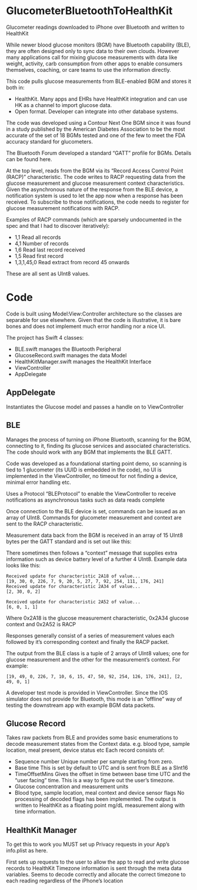 # GlucometerBluetoothToHealthKit
Glucometer readings downloaded to iPhone over Bluetooth and written to HealthKit

While newer blood glucose monitors (BGM) have Bluetooth capability (BLE), they are often designed only to sync data to their own clouds. However many applications call for mixing glucose measurements with data like weight, activity, carb consumption from other apps to enable consumers themselves, coaching, or care teams to use the information directly.

This code pulls glucose measurements from BLE-enabled BGM and stores it both in:

* HealthKit. Many apps and EHRs have HealthKit integration and can use HK as a channel to import glucose data.
* Open format. Developer can integrate into other database systems.
	
The code was developed using a Contour Next One BGM since it was found in a study published by the American Diabetes Association to be the most accurate of the set of 18 BGMs tested and one of the few to meet the FDA accuracy standard for glucometers.

The Bluetooth Forum developed a standard “GATT” profile for BGMs. Details can be found here.

At the top level, reads from the BGM via its “Record Access Control Point (RACP)” characteristic. The code writes to RACP requesting data from the glucose measurement and glucose measurement context characteristics. Given the asynchronous nature of the response from the BLE device, a notification system is used to let the app now when a response has been received. To subscribe to those notifications, the code needs to register for glucose measurement notifications with RACP.

Examples of RACP commands (which are sparsely undocumented in the spec and that I had to discover iteratively):

- 1,1			Read all records
- 4,1			Number of records
- 1,6			Read last record received
- 1,5			Read first record
- 1,3,1,45,0	    Read extract from record 45 onwards

These are all sent as UInt8 values.

# Code

Code is built using Model:View:Controller architecture so the classes are separable for use elsewhere. Given that the code is illustrative, it is bare bones and does not implement much error handling nor a nice UI.

The project has Swift 4 classes:
- BLE.swift manages the Bluetooth Peripheral
- GlucoseRecord.swift manages the data Model
- HealthKitManager.swift manages the HealthKit Interface
- ViewController
- AppDelegate

## AppDelegate
Instantiates the Glucose model and passes a handle on to ViewController

## BLE
Manages the process of turning on iPhone Bluetooth, scanning for the BGM, connecting to it, finding its glucose services and associated characteristics. The code should work with any BGM that implements the BLE GATT.

Code was developed as a foundational starting point demo, so scanning is tied to 1 glucometer (its UUID is embedded in the code), no UI is implemented in the ViewController, no timeout for not finding a device, minimal error handling etc.

Uses a Protocol “BLEProtocol” to enable the ViewController to receive notifications as asynchronous tasks such as data reads complete

Once connection to the BLE device is set, commands can be issued as an array of UInt8. Commands for glucometer measurement and context are sent to the RACP characteristic.

Measurement data back from the BGM is received in an array of 15 UInt8 bytes per the GATT standard and is set out like this: 

There sometimes then follows a “context” message that supplies extra information such as device battery level of a further 4 UInt8. Example data looks like this:
```
Received update for characteristic 2A18 of value...
[19, 30, 0, 226, 7, 9, 20, 5, 27, 7, 92, 254, 111, 176, 241]
Received update for characteristic 2A34 of value...
[2, 30, 0, 2]

Received update for characteristic 2A52 of value...
[6, 0, 1, 1]
```
Where 0x2A18 is the glucose measurement characteristic, 0x2A34 glucose context and 0x2A52 is RACP

Responses generally consist of a series of measurement values each followed by it’s corresponding context and finally the RACP packet.

The output from the BLE class is a tuple of 2 arrays of UInt8 values; one for glucose measurement and the other for the measurement’s context. For example:

``` [19, 49, 0, 226, 7, 10, 6, 15, 47, 50, 92, 254, 126, 176, 241], [2, 49, 0, 1] ```

A developer test mode is provided in ViewController. Since the IOS simulator does not provide for Bluetooth, this mode is an “offline” way of testing the downstream app with example BGM data packets.

## Glucose Record
Takes raw packets from BLE and provides some basic enumerations to decode measurement states from the Context data. e.g. blood type, sample location, meal present, device status etc
Each record consists of:
- Sequence number Unique number per sample starting from zero.
- Base time This is set by default to UTC and is sent from BLE as a SInt16
- TimeOffsetMins Gives the offset in time between base time UTC and the “user facing” time. This is a way to figure out the user’s timezone.
- Glucose concentration and measurement units
- Blood type, sample location, meal context and device sensor flags
No processing of decoded flags has been implemented.
The output is written to HealthKit as a floating point mg/dL measurement along with time information.

## HealthKit Manager
To get this to work you MUST set up Privacy requests in your App’s info.plist as here.

First sets up requests to the user to allow the app to read and write glucose records to HealthKit Timezone information is sent through the meta data variables. Seems to decode correctly and allocate the correct timezone to each reading regardless of the iPhone’s location
